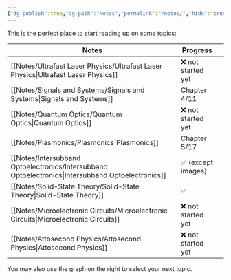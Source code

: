 ```yaml
---
{"dg-publish":true,"dg-path":"Notes","permalink":"/notes/","hide":"true","dgShowLocalGraph":true,"updated":"2025-01-28T23:03:53.150+01:00"}
---
```


This is the perfect place to start reading up on some topics:

| Notes                                                                                             | Progress          |     |
| ------------------------------------------------------------------------------------------------- | ----------------- | --- |
| [[Notes/Ultrafast Laser Physics/Ultrafast Laser Physics\|Ultrafast Laser Physics]]                | ❌ not started yet |     |
| [[Notes/Signals and Systems/Signals and Systems\|Signals and Systems]]                            | Chapter 4/11      |     |
| [[Notes/Quantum Optics/Quantum Optics\|Quantum Optics]]                                           | ❌ not started yet |     |
| [[Notes/Plasmonics/Plasmonics\|Plasmonics]]                                                       | Chapter 5/17      |     |
| [[Notes/Intersubband Optoelectronics/Intersubband Optoelectronics\|Intersubband Optoelectronics]] | ✅ (except images) |     |
| [[Notes/Solid-State Theory/Solid-State Theory\|Solid-State Theory]]                               | ✅                 |     |
| [[Notes/Microelectronic Circuits/Microelectronic Circuits\|Microelectronic Circuits]]             | ❌ not started yet |     |
| [[Notes/Attosecond Physics/Attosecond Physics\|Attosecond Physics]]                               | ❌ not started yet |     |

You may also use the graph on the right to select your next topic.